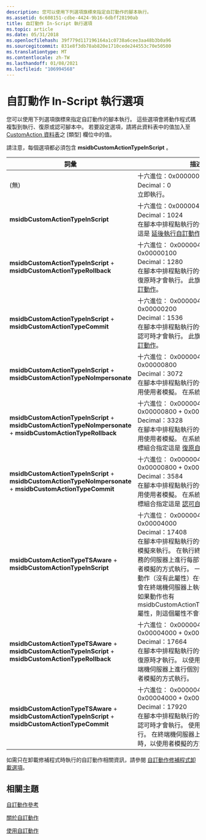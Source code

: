 ```yaml
---
description: 您可以使用下列選項旗標來指定自訂動作的腳本執行。
ms.assetid: 6c608151-cdbe-4424-9b16-6dbff28190ab
title: 自訂動作 In-Script 執行選項
ms.topic: article
ms.date: 05/31/2018
ms.openlocfilehash: 39f779d117196164a1c0738a6cee3aa48b3b0a96
ms.sourcegitcommit: 831e8f3db78ab820e1710cede244553c70e50500
ms.translationtype: MT
ms.contentlocale: zh-TW
ms.lasthandoff: 01/08/2021
ms.locfileid: "106994568"
---
```

# <a name="custom-action-in-script-execution-options"></a>自訂動作 In-Script 執行選項

您可以使用下列選項旗標來指定自訂動作的腳本執行。 這些選項會將動作程式碼複製到執行、復原或認可腳本中。 若要設定選項，請將此資料表中的值加入至 [CustomAction 資料表](customaction-table.md)之 [類型] 欄位中的值。

請注意，每個選項都必須包含 **msidbCustomActionTypeInScript** 。



| 詞彙                                                                                                                                                                                                                                                                                                                                                                                                                                                                                     | 描述                                                                                                                                                                                                                                                                                                                                                                                                                                                                                                                                                    |
|------------------------------------------------------------------------------------------------------------------------------------------------------------------------------------------------------------------------------------------------------------------------------------------------------------------------------------------------------------------------------------------------------------------------------------------------------------------------------------------|----------------------------------------------------------------------------------------------------------------------------------------------------------------------------------------------------------------------------------------------------------------------------------------------------------------------------------------------------------------------------------------------------------------------------------------------------------------------------------------------------------------------------------------------------------------|
| <span id="_none_"></span><span id="_NONE_"></span> (無) <br/>                                                                                                                                                                                                                                                                                                                                                                                                                      | 十六進位：0x00000000<br/> Decimal：0<br/> 立即執行。<br/>                                                                                                                                                                                                                                                                                                                                                                                                                                                                       |
| <span id="msidbCustomActionTypeInScript"></span><span id="msidbcustomactiontypeinscript"></span><span id="MSIDBCUSTOMACTIONTYPEINSCRIPT"></span>**msidbCustomActionTypeInScript**<br/>                                                                                                                                                                                                                                                                                             | 十六進位：0x00000400<br/> Decimal：1024<br/> 在腳本中排程點執行的佇列。 此旗標指定這是 [延後執行自訂動作](deferred-execution-custom-actions.md)。<br/>                                                                                                                                                                                                                                                                                                                   |
| <span id="msidbCustomActionTypeInScript____msidbCustomActionTypeRollback"></span><span id="msidbcustomactiontypeinscript____msidbcustomactiontyperollback"></span><span id="MSIDBCUSTOMACTIONTYPEINSCRIPT____MSIDBCUSTOMACTIONTYPEROLLBACK"></span>**msidbCustomActionTypeInScript**  + **msidbCustomActionTypeRollback**<br/>                                                                                                                                                      | 十六進位： 0x00000400 + 0x00000100<br/> Decimal：1280<br/> 在腳本中排程點執行的佇列。 只有在安裝復原時才會執行。 此旗標指定這是 [復原自訂動作](rollback-custom-actions.md)。<br/>                                                                                                                                                                                                                                                                             |
| <span id="msidbCustomActionTypeInScript____msidbCustomActionTypeCommit"></span><span id="msidbcustomactiontypeinscript____msidbcustomactiontypecommit"></span><span id="MSIDBCUSTOMACTIONTYPEINSCRIPT____MSIDBCUSTOMACTIONTYPECOMMIT"></span>**msidbCustomActionTypeInScript**  + **msidbCustomActionTypeCommit**<br/>                                                                                                                                                              | 十六進位： 0x00000400 + 0x00000200<br/> Decimal：1536<br/> 在腳本中排程點執行的佇列。 只有在安裝認可時才會執行。 此旗標指定這是 [認可自訂動作](commit-custom-actions.md)。<br/>                                                                                                                                                                                                                                                                                           |
| <span id="msidbCustomActionTypeInScript___msidbCustomActionTypeNoImpersonate"></span><span id="msidbcustomactiontypeinscript___msidbcustomactiontypenoimpersonate"></span><span id="MSIDBCUSTOMACTIONTYPEINSCRIPT___MSIDBCUSTOMACTIONTYPENOIMPERSONATE"></span>**msidbCustomActionTypeInScript**  + **msidbCustomActionTypeNoImpersonate**<br/>                                                                                                                                     | 十六進位： 0x00000400 + 0x00000800<br/> Decimal：3072<br/> 在腳本中排程點執行的佇列。 執行，不使用使用者模擬。 在系統內容中執行。<br/>                                                                                                                                                                                                                                                                                                                                                        |
| <span id="msidbCustomActionTypeInScript___msidbCustomActionTypeNoImpersonate___msidbCustomActionTypeRollback"></span><span id="msidbcustomactiontypeinscript___msidbcustomactiontypenoimpersonate___msidbcustomactiontyperollback"></span><span id="MSIDBCUSTOMACTIONTYPEINSCRIPT___MSIDBCUSTOMACTIONTYPENOIMPERSONATE___MSIDBCUSTOMACTIONTYPEROLLBACK"></span>**msidbCustomActionTypeInScript**  + **msidbCustomActionTypeNoImpersonate**  + **msidbCustomActionTypeRollback**<br/> | 十六進位： 0x00000400 + 0x00000800 + 0x00000100<br/> Decimal：3328<br/> 在腳本中排程點執行的佇列。 執行，不使用使用者模擬。 在系統內容中執行。 此旗標組合指定這是 [復原自訂動作](rollback-custom-actions.md)。<br/>                                                                                                                                                                                                                                    |
| <span id="msidbCustomActionTypeInScript___msidbCustomActionTypeNoImpersonate___msidbCustomActionTypeCommit"></span><span id="msidbcustomactiontypeinscript___msidbcustomactiontypenoimpersonate___msidbcustomactiontypecommit"></span><span id="MSIDBCUSTOMACTIONTYPEINSCRIPT___MSIDBCUSTOMACTIONTYPENOIMPERSONATE___MSIDBCUSTOMACTIONTYPECOMMIT"></span>**msidbCustomActionTypeInScript**  + **msidbCustomActionTypeNoImpersonate**  + **msidbCustomActionTypeCommit**<br/>         | 十六進位： 0x00000400 + 0x00000800 + 0x00000200<br/> Decimal：3584<br/> 在腳本中排程點執行的佇列。 執行，不使用使用者模擬。 在系統內容中執行。 此旗標組合指定這是 [認可自訂動作](commit-custom-actions.md)。<br/>                                                                                                                                                                                                                                        |
| <span id="msidbCustomActionTypeTSAware___msidbCustomActionTypeInScript"></span><span id="msidbcustomactiontypetsaware___msidbcustomactiontypeinscript"></span><span id="MSIDBCUSTOMACTIONTYPETSAWARE___MSIDBCUSTOMACTIONTYPEINSCRIPT"></span>**msidbCustomActionTypeTSAware**  + **msidbCustomActionTypeInScript**<br/>                                                                                                                                                             | 十六進位： 0x00000400 + 0x00004000<br/> Decimal：17408<br/> 在腳本中排程點執行的佇列。 使用使用者模擬來執行。 在執行終端機伺服器角色服務的伺服器上進行每部電腦安裝時，以使用者模擬的方式執行。 一般的順延強制自訂動作（沒有此屬性）在每部電腦安裝期間不會在終端機伺服器上執行任何使用者模擬。 如果動作也有 msidbCustomActionTypeNoImpersonate 屬性，則這個屬性不會有任何作用。<br/> |
| <span id="msidbCustomActionTypeTSAware___msidbCustomActionTypeInScript___msidbCustomActionTypeRollback"></span><span id="msidbcustomactiontypetsaware___msidbcustomactiontypeinscript___msidbcustomactiontyperollback"></span><span id="MSIDBCUSTOMACTIONTYPETSAWARE___MSIDBCUSTOMACTIONTYPEINSCRIPT___MSIDBCUSTOMACTIONTYPEROLLBACK"></span>**msidbCustomActionTypeTSAware**  + **msidbCustomActionTypeInScript**  + **msidbCustomActionTypeRollback**<br/>                         | 十六進位： 0x00000400 + 0x00004000 + 0x00000100<br/> Decimal：17664<br/> 在腳本中排程點執行的佇列。 只有在安裝復原時才執行。 以使用者模擬執行。 在終端機伺服器上進行個別電腦安裝時，以使用者模擬的方式執行。<br/>                                                                                                                                                                                                                                           |
| <span id="msidbCustomActionTypeTSAware___msidbCustomActionTypeInScript___msidbCustomActionTypeCommit"></span><span id="msidbcustomactiontypetsaware___msidbcustomactiontypeinscript___msidbcustomactiontypecommit"></span><span id="MSIDBCUSTOMACTIONTYPETSAWARE___MSIDBCUSTOMACTIONTYPEINSCRIPT___MSIDBCUSTOMACTIONTYPECOMMIT"></span>**msidbCustomActionTypeTSAware**  + **msidbCustomActionTypeInScript**  + **msidbCustomActionTypeCommit**<br/>                                 | 十六進位： 0x00000400 + 0x00004000 + 0x00000200<br/> Decimal：17920<br/> 在腳本中排程點執行的佇列。 只有在安裝認可時才會執行。 使用使用者模擬來執行。 在終端機伺服器上進行個別電腦安裝時，以使用者模擬的方式執行。<br/>                                                                                                                                                                                                                                                |



 

如需只在卸載修補程式時執行的自訂動作相關資訊，請參閱 [自訂動作修補程式卸載選項](custom-action-patch-uninstall-option.md)。

## <a name="related-topics"></a>相關主題

<dl> <dt>

[自訂動作參考](custom-action-reference.md)
</dt> <dt>

[關於自訂動作](about-custom-actions.md)
</dt> <dt>

[使用自訂動作](using-custom-actions.md)
</dt> </dl>

 

 





